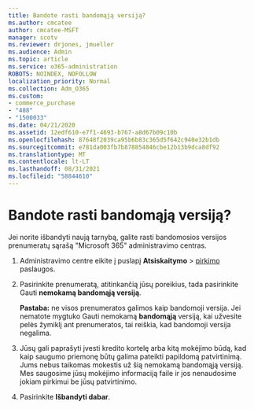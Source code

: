 ```yaml
---
title: Bandote rasti bandomąją versiją?
ms.author: cmcatee
author: cmcatee-MSFT
manager: scotv
ms.reviewer: drjones, jmueller
ms.audience: Admin
ms.topic: article
ms.service: o365-administration
ROBOTS: NOINDEX, NOFOLLOW
localization_priority: Normal
ms.collection: Adm_O365
ms.custom:
- commerce_purchase
- "488"
- "1500033"
ms.date: 04/21/2020
ms.assetid: 12edf610-e7f1-4693-b767-a8d67b09c10b
ms.openlocfilehash: 87648f2039ca95b6b83c365d5f642c940e32b1db
ms.sourcegitcommit: e781da003fb7b878854846cbe12b13b9dca8df92
ms.translationtype: MT
ms.contentlocale: lt-LT
ms.lasthandoff: 08/31/2021
ms.locfileid: "58844610"
---
```

# <a name="trying-to-find-a-trial"></a>Bandote rasti bandomąją versiją?

Jei norite išbandyti naują tarnybą, galite rasti bandomosios versijos prenumeratų sąrašą "Microsoft 365" administravimo centras.
  
1. Administravimo centre eikite į puslapį **Atsiskaitymo** \> [pirkimo](https://go.microsoft.com/fwlink/p/?linkid=868433) paslaugos.

2. Pasirinkite prenumeratą, atitinkančią jūsų poreikius, tada pasirinkite Gauti  **nemokamą bandomąją versiją**.

    **Pastaba:** ne visos prenumeratos galimos kaip bandomoji versija. Jei nematote mygtuko Gauti nemokamą **bandomąją** versiją, kai užvesite pelės žymiklį ant prenumeratos, tai reiškia, kad bandomoji versija negalima.
  
3. Jūsų gali paprašyti įvesti kredito kortelę arba kitą mokėjimo būdą, kad kaip saugumo priemonę būtų galima pateikti papildomą patvirtinimą. Jums nebus taikomas mokestis už šią nemokamą bandomąją versiją. Mes saugosime jūsų mokėjimo informaciją faile ir jos nenaudosime jokiam pirkimui be jūsų patvirtinimo.

4. Pasirinkite **Išbandyti dabar**.